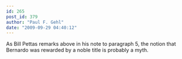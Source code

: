 ```yaml
---
id: 265
post_id: 379
author: "Paul F. Gehl"
date: "2009-09-29 04:40:12"
---
```

As Bill Pettas remarks above in his note to paragraph 5, the notion that Bernardo was rewarded by a noble title is probably a myth.
